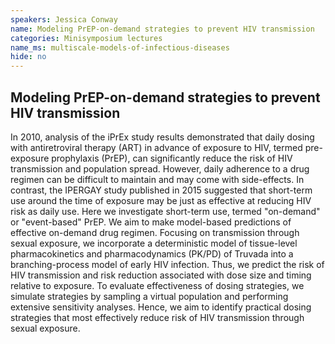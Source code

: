 ```yaml
---
speakers: Jessica Conway
name: Modeling PrEP-on-demand strategies to prevent HIV transmission
categories: Minisymposium lectures
name_ms: multiscale-models-of-infectious-diseases
hide: no
---
```


## Modeling PrEP-on-demand strategies to prevent HIV transmission

In 2010, analysis of the iPrEx study results demonstrated that daily dosing with antiretroviral therapy (ART) in advance of exposure to HIV, termed pre-exposure prophylaxis (PrEP), can significantly reduce the risk of HIV transmission and population spread. However, daily adherence to a drug regimen can be difficult to maintain and may come with side-effects. In contrast, the IPERGAY study published in 2015 suggested that short-term use around the time of exposure may be just as effective at reducing HIV risk as daily use. Here we investigate short-term use, termed "on-demand" or "event-based" PrEP. We aim to make model-based predictions of effective on-demand drug regimen. Focusing on transmission through sexual exposure, we incorporate a deterministic model of tissue-level pharmacokinetics and pharmacodynamics (PK/PD) of Truvada into a branching-process model of early HIV infection. Thus, we predict the risk of HIV transmission and risk reduction associated with dose size and timing relative to exposure. To evaluate effectiveness of dosing strategies, we simulate strategies by sampling a virtual population and performing extensive sensitivity analyses. Hence, we aim to identify practical dosing strategies that most effectively reduce risk of HIV transmission through sexual exposure.



